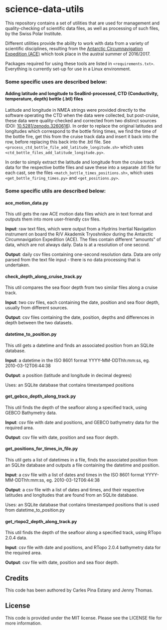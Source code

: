 # science-data-utils

This repository contains a set of utilities that are used for management and quality-checking of scientific data files, as well as processing of such files, by the Swiss Polar Institute.

Different utilities provide the ability to work with data from a variety of scientific disciplines, resulting from the [Antarctic Circumnavigation Expedition (ACE)](https://spi-ace-expedition.ch) which took place in the austral summer of 2016/2017. 

Packages required for using these tools are listed in `<requirements.txt>`. Everything is currently set-up for use in a Linux environment.

### Some specific uses are described below:

#### Adding latitude and longitude to SeaBird-processed, CTD (Conductivity, temperature, depth) bottle (.btl) files

Latitude and longitude in NMEA strings were provided directly to the software operating the CTD when the data were collected, but post-cruise, these data were quality-checked and corrected from two distinct sources (DOI: [10.5281/zenodo.3260616](10.5281/zenodo.3260616)). In order to replace the original latitudes and longitudes which correspond to the bottle firing times, we find the time of the bottle fire, get this from the cruise track data and insert it back into the row, before replacing this back into the .btl file. See `<process_ctd_bottle_file_add_latitude_longitude.sh>` which uses `<ctd_bottle_files_add_latitude_longitude.py>`. 

In order to simply extract the latitude and longitude from the cruise track data for the respective bottle files and save these into a separate .btl file for each cast, see the files `<match_bottle_times_positions.sh>`, which uses `<get_bottle_firing_times.py>` and `<get_positions.py>`. 

### Some specific utils are described below:

#### ace_motion_data.py

This util gets the raw ACE motion data files which are in text format and outputs them into more user-friendly csv files. 

**Input**: raw text files, which were output from a Hydrins Inertial Navigation instrument on board the R/V Akademik Tryoshnikov during the Antarctic Circumnavigation Expedition (ACE). The files contain different "amounts" of data, which are not always daily. Data is at a resolution of one second.

**Output**: daily csv files containing one-second resolution data. Data are only parsed from the text file input - there is no data processing that is undertaken.

#### check_depth_along_cruise_track.py

This util compares the sea floor depth from two similar files along a cruise track.

**Input**: two csv files, each containing the date, position and sea floor depth, usually from different sources.

**Output**: csv files containing the date, position, depths and differences in depth between the two datasets.

#### datetime_to_position.py

This util gets a datetime and finds an associated position from an SQLite database. 

**Input**: a datetime in the ISO 8601 format YYYY-MM-DDThh:mm:ss, eg. 2010-03-12T06:44:38

**Output**: a position (latitude and longitude in decimal degrees)

Uses: an SQLite database that contains timestamped positions

#### get_gebco_depth_along_track.py

This util finds the depth of the seafloor along a specified track, using GEBCO Bathymetry data.

**Input**: csv file with date and positions, and GEBCO bathymetry data for the required area.

**Output**: csv file with date, position and sea floor depth.

#### get_positions_for_times_in_file.py

This util gets a list of datetimes in a file, finds the associated position from an SQLite database and outputs a file containing the datetime and position.

**Input**: a csv file with a list of dates and times in the ISO 8601 format YYYY-MM-DDThh:mm:ss, eg. 2010-03-12T06:44:38

**Output**: a csv file with a list of dates and times, and their respective latitudes and longitudes that are found from an SQLite database. 

Uses: an SQLite database that contains timestamped positions that is used from datetime_to_position.py

#### get_rtopo2_depth_along_track.py

This util finds the depth of the seafloor along a specified track, using RTopo 2.0.4 data.

**Input**: csv file with date and positions, and RTopo 2.0.4 bathymetry data for the required area.

**Output**: csv file with date, position and sea floor depth.

## Credits

This code has been authored by Carles Pina Estany and Jenny Thomas.

## License

This code is provided under the MIT license. Please see the LICENSE file for more information. 

